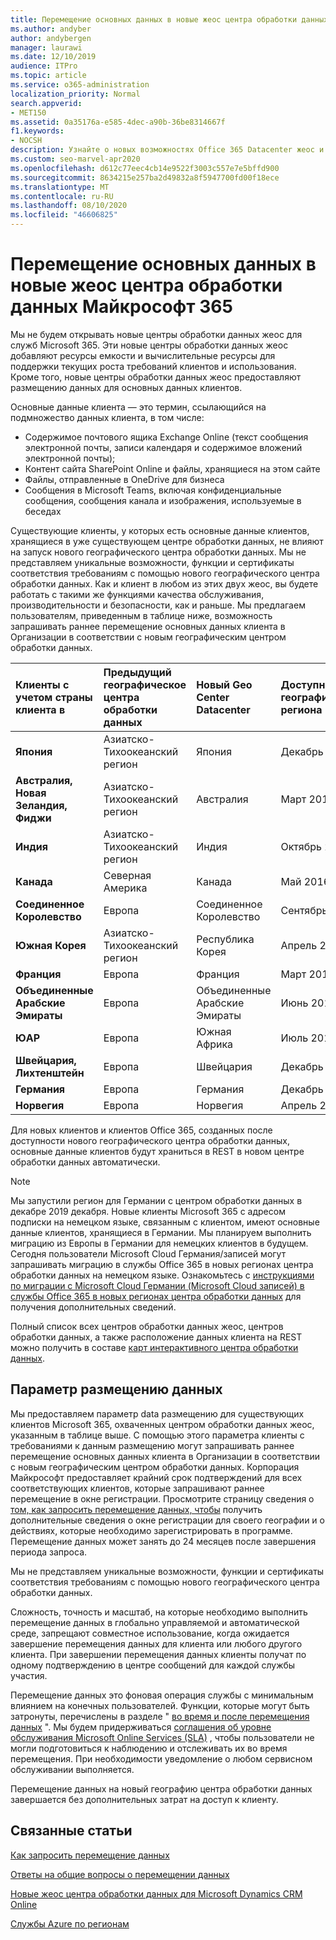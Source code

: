 ```yaml
---
title: Перемещение основных данных в новые жеос центра обработки данных Майкрософт 365
ms.author: andyber
author: andybergen
manager: laurawi
ms.date: 12/10/2019
audience: ITPro
ms.topic: article
ms.service: o365-administration
localization_priority: Normal
search.appverid:
- MET150
ms.assetid: 0a35176a-e585-4dec-a90b-36be8314667f
f1.keywords:
- NOCSH
description: Узнайте о новых возможностях Office 365 Datacenter жеос и о том, как использовать параметр data размещению, чтобы запросить перемещение основных данных на новый Geo.
ms.custom: seo-marvel-apr2020
ms.openlocfilehash: d612c77eec4cb14e9522f3003c557e7e5bffd900
ms.sourcegitcommit: 8634215e257ba2d49832a8f5947700fd00f18ece
ms.translationtype: MT
ms.contentlocale: ru-RU
ms.lasthandoff: 08/10/2020
ms.locfileid: "46606825"
---
```

# <a name="moving-core-data-to-new-microsoft-365-datacenter-geos"></a>Перемещение основных данных в новые жеос центра обработки данных Майкрософт 365

Мы не будем открывать новые центры обработки данных жеос для служб Microsoft 365. Эти новые центры обработки данных жеос добавляют ресурсы емкости и вычислительные ресурсы для поддержки текущих роста требований клиентов и использования. Кроме того, новые центры обработки данных жеос предоставляют размещению данных для основных данных клиентов. 

Основные данные клиента — это термин, ссылающийся на подмножество данных клиента, в том числе: 
- Содержимое почтового ящика Exchange Online (текст сообщения электронной почты, записи календаря и содержимое вложений электронной почты);
- Контент сайта SharePoint Online и файлы, хранящиеся на этом сайте
- Файлы, отправленные в OneDrive для бизнеса
- Сообщения в Microsoft Teams, включая конфиденциальные сообщения, сообщения канала и изображения, используемые в беседах
  
Существующие клиенты, у которых есть основные данные клиентов, хранящиеся в уже существующем центре обработки данных, не влияют на запуск нового географического центра обработки данных. Мы не представляем уникальные возможности, функции и сертификаты соответствия требованиям с помощью нового географического центра обработки данных. Как и клиент в любом из этих двух жеос, вы будете работать с такими же функциями качества обслуживания, производительности и безопасности, как и раньше. Мы предлагаем пользователям, приведенным в таблице ниже, возможность запрашивать раннее перемещение основных данных клиента в Организации в соответствии с новым географическим центром обработки данных.
  
|**Клиенты с учетом страны клиента в**|**Предыдущий географическое центра обработки данных**|**Новый Geo Center Datacenter**|**Доступный для географического региона**|
|:-----|:-----|:-----|:-----|
|**Япония**| Азиатско-Тихоокеанский регион | Япония | Декабрь 2014 г. |
|**Австралия, Новая Зеландия, Фиджи**| Азиатско-Тихоокеанский регион | Австралия | Март 2015 г. |
|**Индия**| Азиатско-Тихоокеанский регион | Индия | Октябрь 2015 г. |
|**Канада**| Северная Америка | Канада | Май 2016 г. |
|**Соединенное Королевство**| Европа | Соединенное Королевство | Сентябрь 2016 г. |
|**Южная Корея**| Азиатско-Тихоокеанский регион | Республика Корея | Апрель 2017 г. |
|**Франция**| Европа | Франция | Март 2018 г. |
|**Объединенные Арабские Эмираты**| Европа | Объединенные Арабские Эмираты | Июнь 2019 г. |
|**ЮАР**| Европа | Южная Африка | Июль 2019 г. |
|**Швейцария, Лихтенштейн**| Европа | Швейцария | Декабрь 2019 г. |
|**Германия**| Европа | Германия | Декабрь 2019 г. |
|**Норвегия**| Европа | Норвегия | Апрель 2020 г. |
  
Для новых клиентов и клиентов Office 365, созданных после доступности нового географического центра обработки данных, основные данные клиентов будут храниться в REST в новом центре обработки данных автоматически.


>[!Note]
>Мы запустили регион для Германии с центром обработки данных в декабре 2019 декабря. Новые клиенты Microsoft 365 с адресом подписки на немецком языке, связанным с клиентом, имеют основные данные клиентов, хранящиеся в Германии. Мы планируем выполнить миграцию из Европы в Германии для немецких клиентов в будущем. Сегодня пользователи Microsoft Cloud Германия/записей могут запрашивать миграцию в службы Office 365 в новых регионах центра обработки данных на немецком языке. Ознакомьтесь с [инструкциями по миграции с Microsoft Cloud Германии (Microsoft Cloud записей) в службы Office 365 в новых регионах центра обработки данных](https://aka.ms/office365germanymoveoptin) для получения дополнительных сведений.
>
  
Полный список всех центров обработки данных жеос, центров обработки данных, а также расположение данных клиента на REST можно получить в составе [карт интерактивного центра обработки данных](https://office.com/datamaps). 
  
## <a name="data-residency-option"></a>Параметр размещению данных

Мы предоставляем параметр data размещению для существующих клиентов Microsoft 365, охваченных центром обработки данных жеос, указанным в таблице выше. С помощью этого параметра клиенты с требованиями к данным размещению могут запрашивать раннее перемещение основных данных клиента в Организации в соответствии с новым географическим центром обработки данных.  Корпорация Майкрософт предоставляет крайний срок подтверждений для всех соответствующих клиентов, которые запрашивают раннее перемещение в окне регистрации.  Просмотрите страницу сведения о [том, как запросить перемещение данных, чтобы](request-your-data-move.md) получить дополнительные сведения о окне регистрации для своего географии и о действиях, которые необходимо зарегистрировать в программе.  Перемещение данных может занять до 24 месяцев после завершения периода запроса.

Мы не представляем уникальные возможности, функции и сертификаты соответствия требованиям с помощью нового географического центра обработки данных.
    
Сложность, точность и масштаб, на которые необходимо выполнить перемещение данных в глобально управляемой и автоматической среде, запрещают совместное использование, когда ожидается завершение перемещения данных для клиента или любого другого клиента. При завершении перемещения данных клиенты получат по одному подтверждению в центре сообщений для каждой службы участия. 
    
Перемещение данных это фоновая операция службы с минимальным влиянием на конечных пользователей. Функции, которые могут быть затронуты, перечислены в разделе " [во время и после перемещения данных](during-and-after-your-data-move.md) ". Мы будем придерживаться [соглашения об уровне обслуживания Microsoft Online Services (SLA)](https://go.microsoft.com/fwlink/p/?LinkId=523897) , чтобы пользователи не могли подготовиться к наблюдению и отслеживать их во время перемещения. При необходимости уведомление о любом сервисном обслуживании выполняется. 

Перемещение данных на новый географию центра обработки данных завершается без дополнительных затрат на доступ к клиенту.
    
## <a name="related-topics"></a>Связанные статьи 
 
[Как запросить перемещение данных](request-your-data-move.md)
    
[Ответы на общие вопросы о перемещении данных](data-move-faq.md)
  
[Новые жеос центра обработки данных для Microsoft Dynamics CRM Online](https://go.microsoft.com/fwlink/p/?Linkid=615924)
  
[Службы Azure по регионам](https://azure.microsoft.com/regions/)
